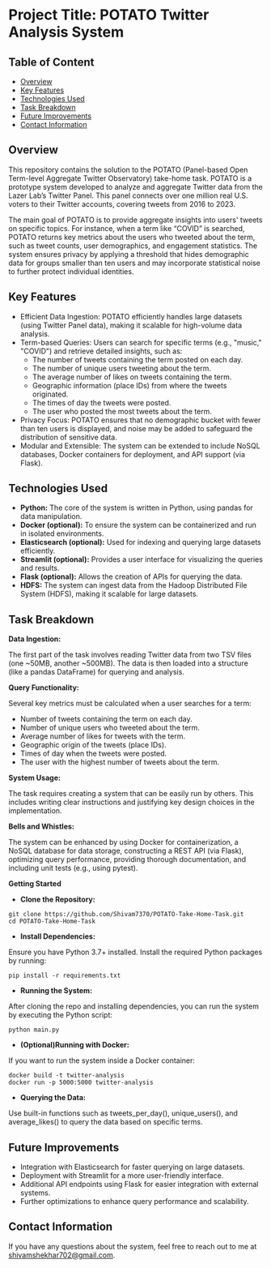 # Project Title: POTATO Twitter Analysis System

## Table of Content
- [Overview](#overview)
- [Key Features](#key-features)
- [Technologies Used](#technologies-used)
- [Task Breakdown](#task-breakdown)
- [Future Improvements](#future-improvements)
- [Contact Information](#contact-information)


## **Overview**

This repository contains the solution to the POTATO (Panel-based Open Term-level Aggregate Twitter Observatory) take-home task. POTATO is a prototype system developed to analyze and aggregate Twitter data from the Lazer Lab’s Twitter Panel. This panel connects over one million real U.S. voters to their Twitter accounts, covering tweets from 2016 to 2023.

The main goal of POTATO is to provide aggregate insights into users' tweets on specific topics. For instance, when a term like “COVID” is searched, POTATO returns key metrics about the users who tweeted about the term, such as tweet counts, user demographics, and engagement statistics. The system ensures privacy by applying a threshold that hides demographic data for groups smaller than ten users and may incorporate statistical noise to further protect individual identities.

## **Key Features**

- Efficient Data Ingestion: POTATO efficiently handles large datasets (using Twitter Panel data), making it scalable for high-volume data analysis.
- Term-based Queries: Users can search for specific terms (e.g., "music," "COVID") and retrieve detailed insights, such as:
  - The number of tweets containing the term posted on each day.
  - The number of unique users tweeting about the term.
  - The average number of likes on tweets containing the term.
  - Geographic information (place IDs) from where the tweets originated.
  - The times of day the tweets were posted.
  - The user who posted the most tweets about the term.
- Privacy Focus: POTATO ensures that no demographic bucket with fewer than ten users is displayed, and noise may be added to safeguard the distribution of sensitive data.
- Modular and Extensible: The system can be extended to include NoSQL databases, Docker containers for deployment, and API support (via Flask).

## **Technologies Used**

- **Python:** The core of the system is written in Python, using pandas for data manipulation.
- **Docker (optional):** To ensure the system can be containerized and run in isolated environments.
- **Elasticsearch (optional):** Used for indexing and querying large datasets efficiently.
- **Streamlit (optional):** Provides a user interface for visualizing the queries and results.
- **Flask (optional):** Allows the creation of APIs for querying the data.
- **HDFS:** The system can ingest data from the Hadoop Distributed File System (HDFS), making it scalable for large datasets.

## **Task Breakdown**
**Data Ingestion:**

The first part of the task involves reading Twitter data from two TSV files (one ~50MB, another ~500MB). The data is then loaded into a structure (like a pandas DataFrame) for querying and analysis.

**Query Functionality:**

Several key metrics must be calculated when a user searches for a term:
- Number of tweets containing the term on each day.
- Number of unique users who tweeted about the term.
- Average number of likes for tweets with the term.
- Geographic origin of the tweets (place IDs).
- Times of day when the tweets were posted.
- The user with the highest number of tweets about the term.

**System Usage:**

The task requires creating a system that can be easily run by others. This includes writing clear instructions and justifying key design choices in the implementation.

**Bells and Whistles:**

The system can be enhanced by using Docker for containerization, a NoSQL database for data storage, constructing a REST API (via Flask), optimizing query performance, providing thorough documentation, and including unit tests (e.g., using pytest).

**Getting Started**

- **Clone the Repository:**

```Jupyter Notebook
git clone https://github.com/Shivam7370/POTATO-Take-Home-Task.git
cd POTATO-Take-Home-Task
```
- **Install Dependencies:**

Ensure you have Python 3.7+ installed. Install the required Python packages by running:
```Jupyter Notebook
pip install -r requirements.txt
```
- **Running the System:**

After cloning the repo and installing dependencies, you can run the system by executing the Python script:
```Jupyter Notebook
python main.py
```
- **(Optional)Running with Docker:**

If you want to run the system inside a Docker container:
```Jupyter Notebook
docker build -t twitter-analysis
docker run -p 5000:5000 twitter-analysis
```
- **Querying the Data:**

Use built-in functions such as tweets_per_day(), unique_users(), and average_likes() to query the data based on specific terms.

## **Future Improvements**

- Integration with Elasticsearch for faster querying on large datasets.
- Deployment with Streamlit for a more user-friendly interface.
- Additional API endpoints using Flask for easier integration with external systems.
- Further optimizations to enhance query performance and scalability.



## **Contact Information**

If you have any questions about the system, feel free to reach out to me at shivamshekhar702@gmail.com.
